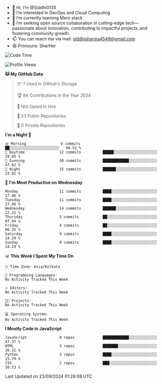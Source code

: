 - 👋 Hi, I’m @Siddhi0135
- 👀 I’m interested in DevOps and Cloud Computing
- 🌱 I’m currently learning Mern stack
- 💞️ I’m seeking open source collaboration in cutting-edge
     tech—passionate about innovation, contributing to impactful projects,
     and fostering community growth.
- 📫 You can reach me via mail: siddhisharma4549@gmail.com
- 😄 Pronouns: She/Her


<!--START_SECTION:waka-->
![Code Time](http://img.shields.io/badge/Code%20Time-14%20hrs%2048%20mins-blue)

![Profile Views](http://img.shields.io/badge/Profile%20Views-0-blue)

**🐱 My GitHub Data** 

> 📦 ? Used in GitHub's Storage 
 > 
> 🏆 84 Contributions in the Year 2024
 > 
> 🚫 Not Opted to Hire
 > 
> 📜 23 Public Repositories 
 > 
> 🔑 0 Private Repositories 
 > 
**I'm a Night 🦉** 

```text
🌞 Morning                6 commits           ██░░░░░░░░░░░░░░░░░░░░░░░   09.52 % 
🌆 Daytime                12 commits          █████░░░░░░░░░░░░░░░░░░░░   19.05 % 
🌃 Evening                30 commits          ████████████░░░░░░░░░░░░░   47.62 % 
🌙 Night                  15 commits          ██████░░░░░░░░░░░░░░░░░░░   23.81 % 
```
📅 **I'm Most Productive on Wednesday** 

```text
Monday                   11 commits          ████░░░░░░░░░░░░░░░░░░░░░   17.46 % 
Tuesday                  11 commits          ████░░░░░░░░░░░░░░░░░░░░░   17.46 % 
Wednesday                14 commits          ██████░░░░░░░░░░░░░░░░░░░   22.22 % 
Thursday                 5 commits           ██░░░░░░░░░░░░░░░░░░░░░░░   07.94 % 
Friday                   4 commits           ██░░░░░░░░░░░░░░░░░░░░░░░   06.35 % 
Saturday                 9 commits           ████░░░░░░░░░░░░░░░░░░░░░   14.29 % 
Sunday                   9 commits           ████░░░░░░░░░░░░░░░░░░░░░   14.29 % 
```


📊 **This Week I Spent My Time On** 

```text
🕑︎ Time Zone: Asia/Kolkata

💬 Programming Languages: 
No Activity Tracked This Week

🔥 Editors: 
No Activity Tracked This Week

🐱‍💻 Projects: 
No Activity Tracked This Week

💻 Operating System: 
No Activity Tracked This Week
```

**I Mostly Code in JavaScript** 

```text
JavaScript               9 repos             ████████████░░░░░░░░░░░░░   47.37 % 
HTML                     5 repos             ███████░░░░░░░░░░░░░░░░░░   26.32 % 
Python                   3 repos             ████░░░░░░░░░░░░░░░░░░░░░   15.79 % 
CSS                      2 repos             ███░░░░░░░░░░░░░░░░░░░░░░   10.53 % 
```




 Last Updated on 23/09/2024 01:26:08 UTC
<!--END_SECTION:waka-->

<!---
Siddhi0135/Siddhi0135 is a ✨ special ✨ repository because its `README.md` (this file) appears on your GitHub profile.
You can click the Preview link to take a look at your changes.
--->
